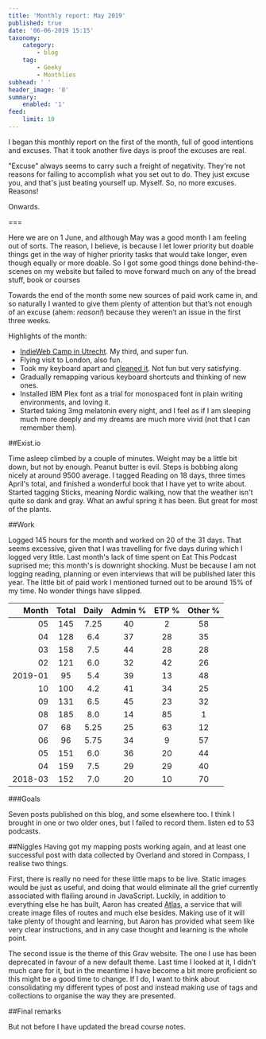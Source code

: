 ```yaml
---
title: 'Monthly report: May 2019'
published: true
date: '06-06-2019 15:15'
taxonomy:
    category:
        - blog
    tag:
        - Geeky
        - Monthlies
subhead: ' '
header_image: '0'
summary:
    enabled: '1'
feed:
    limit: 10
---
```


I began this monthly report on the first of the month, full of good intentions and excuses. That it took another five days is proof the excuses are real. 

"Excuse" always seems to carry such a freight of negativity. They're not reasons for failing to accomplish what you set out to do. They just excuse you, and that's just beating yourself up. Myself. So, no more excuses. Reasons!

Onwards.

===

Here we are on 1 June, and although May was a good month I am feeling out of sorts. The reason, I believe, is because I let lower priority but doable things get in the way of higher priority tasks that would take longer, even though equally or more doable. So I got some good things done behind-the-scenes on my website but failed to move forward much on any of the bread stuff, book or courses

Towards the end of the month some new sources of paid work came in, and so naturally I wanted to give them plenty of attention but that’s not enough of an excuse (ahem: *reason!*) because they weren’t an issue in the first three weeks.

Highlights of the month:

- [IndieWeb Camp in Utrecht](https://www.jeremycherfas.net/blog/indiewebcamp-utrecht). My third, and super fun.
- Flying visit to London, also fun.
- Took my keyboard apart and [cleaned it](https://www.jeremycherfas.net/blog/clean-clickety-clack-keyboard). Not fun but very satisfying.
- Gradually remapping various keyboard shortcuts and thinking of new ones.
- Installed IBM Plex font as a trial for monospaced font in plain writing environments, and loving it.
- Started taking 3mg melatonin every night, and I feel as if I am sleeping much more deeply and my dreams are much more vivid (not that I can remember them).

##Exist.io

Time asleep climbed by a couple of minutes. Weight may be a little bit down, but not by enough. Peanut butter is evil. Steps is bobbing along nicely at around 9500 average. I tagged Reading on 18 days, three times April's total, and finished a wonderful book that I have yet to write about. Started tagging Sticks, meaning Nordic walking, now that the weather isn't quite so dank and gray. What an awful spring it has been. But great for most of the plants.

##Work

Logged 145 hours for the month and worked on 20 of the 31 days. That seems excessive, given that I was travelling for five days during which I logged very little. Last month's lack of time spent on Eat This Podcast suprised me; this month's is downright shocking. Must be because I am not logging reading, planning or even interviews that will be published later this year. The little bit of paid work I mentioned turned out to be around 15% of my time. No wonder things have slipped.

<table class="worktable">
<thead>
<tr>
<th style="text-align: right;" class="bigrow">Month</th>
<th style="text-align: center;" class="bigrow">Total</th>
<th style="text-align: center;" class="smallrow">Daily</th>
<th style="text-align: center;"class="smallrow">Admin %</th>
<th style="text-align: center;"class="smallrow">ETP %</th>
<th style="text-align: center;"class="smallrow">Other %</th>
</tr>
</thead>
<tbody>
<tr>
<td style="text-align: right;">05</td>
<td style="text-align: center;">145</td>
<td style="text-align: center;">7.25</td>
<td style="text-align: center;">40</td>
<td style="text-align: center;">2</td>
<td style="text-align: center;">58</td>
</tr>
<tr>
<td style="text-align: right;">04</td>
<td style="text-align: center;">128</td>
<td style="text-align: center;">6.4</td>
<td style="text-align: center;">37</td>
<td style="text-align: center;">28</td>
<td style="text-align: center;">35</td>
</tr>
<tr>
<td style="text-align: right;">03</td>
<td style="text-align: center;">158</td>
<td style="text-align: center;">7.5</td>
<td style="text-align: center;">44</td>
<td style="text-align: center;">28</td>
<td style="text-align: center;">28</td>
</tr>
<tr>
<td style="text-align: right;">02</td>
<td style="text-align: center;">121</td>
<td style="text-align: center;">6.0</td>
<td style="text-align: center;">32</td>
<td style="text-align: center;">42</td>
<td style="text-align: center;">26</td>
</tr>
<tr>
<td style="text-align: right;">2019-01</td>
<td style="text-align: center;">95</td>
<td style="text-align: center;">5.4</td>
<td style="text-align: center;">39</td>
<td style="text-align: center;">13</td>
<td style="text-align: center;">48</td>
</tr>
<tr>
<td style="text-align: right;">10</td>
<td style="text-align: center;">100</td>
<td style="text-align: center;">4.2</td>
<td style="text-align: center;">41</td>
<td style="text-align: center;">34</td>
<td style="text-align: center;">25</td>
</tr>
<tr>
<td style="text-align: right;">09</td>
<td style="text-align: center;">131</td>
<td style="text-align: center;">6.5</td>
<td style="text-align: center;">45</td>
<td style="text-align: center;">23</td>
<td style="text-align: center;">32</td>
</tr>
<tr>
<td style="text-align: right;">08</td>
<td style="text-align: center;">185</td>
<td style="text-align: center;">8.0</td>
<td style="text-align: center;">14</td>
<td style="text-align: center;">85</td>
<td style="text-align: center;">1</td>
</tr>
<tr>
<td style="text-align: right;">07</td>
<td style="text-align: center;">68</td>
<td style="text-align: center;">5.25</td>
<td style="text-align: center;">25</td>
<td style="text-align: center;">63</td>
<td style="text-align: center;">12</td>
</tr>
<tr>
<td style="text-align: right;">06</td>
<td style="text-align: center;">96</td>
<td style="text-align: center;">5.75</td>
<td style="text-align: center;">34</td>
<td style="text-align: center;">9</td>
<td style="text-align: center;">57</td>
</tr>
<tr>
<td style="text-align: right;">05</td>
<td style="text-align: center;">151</td>
<td style="text-align: center;">6.0</td>
<td style="text-align: center;">36</td>
<td style="text-align: center;">20</td>
<td style="text-align: center;">44</td>
</tr>
<tr>
<td style="text-align: right;">04</td>
<td style="text-align: center;">159</td>
<td style="text-align: center;">7.5</td>
<td style="text-align: center;">29</td>
<td style="text-align: center;">29</td>
<td style="text-align: center;">40</td>
</tr>
<tr>
<td style="text-align: right;">2018-03</td>
<td style="text-align: center;">152</td>
<td style="text-align: center;">7.0</td>
<td style="text-align: center;">20</td>
<td style="text-align: center;">10</td>
<td style="text-align: center;">70</td>
</tr>
</tbody>
</table>

###Goals

Seven posts published on this blog, and some elsewhere too. I think I brought in one or two older ones, but I failed to record them. listen  ed to 53 podcasts.

##Niggles
Having got my mapping posts working again, and at least one successful post with data collected by Overland and stored in Compass, I realise two things.

First, there is really no need for these little maps to be live. Static images would be just as useful, and doing that would eliminate all the grief currently associated with flailing around in JavaScript. Luckily, in addition to everything else he has built, Aaron has created [Atlas](http://atlas.p3k.io), a service that will create image files of routes and much else besides. Making use of it will take plenty of thought and learning, but Aaron has provided what seem like very clear instructions, and in any case thought and learning is the whole point.

The second issue is the theme of this Grav website. The one I use has been deprecated in favour of a new default theme. Last time I looked at it, I didn’t much care for it, but in the meantime I have become a bit more proficient so this might be a good time to change. If I do, I want to think about consolidating my different types of post and instead making use of tags and collections to organise the way they are presented.

##Final remarks

But not before I have updated the bread course notes.
